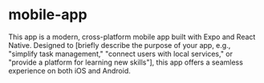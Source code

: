 # mobile-app
This app is a modern, cross-platform mobile app built with Expo and React Native. Designed to [briefly describe the purpose of your app, e.g., "simplify task management," "connect users with local services," or "provide a platform for learning new skills"], this app offers a seamless experience on both iOS and Android.
